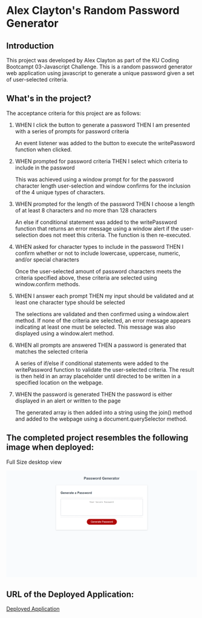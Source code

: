 # Alex Clayton's Random Password Generator

## Introduction
This project was developed by Alex Clayton as part of the KU Coding Bootcampt 03-Javascript Challenge.  This is a random password generator web application using javascript to generate a unique password given a set of user-selected criteria.

## What's in the project?
The acceptance criteria for this project are as follows:

1.  WHEN I click the button to generate a password
    THEN I am presented with a series of prompts for password criteria

    An event listener was added to the button to execute the writePassword function when clicked.

2.  WHEN prompted for password criteria
    THEN I select which criteria to include in the password

    This was achieved using a window prompt for for the password character length user-selection and window confirms for the inclusion of the 4 unique types of characters.

3.  WHEN prompted for the length of the password
    THEN I choose a length of at least 8 characters and no more than 128 characters

    An else if conditional statement was added to the writePassword function that returns an error message using a window alert if the user-selection does not meet this criteria.  The function is then re-executed.

4.  WHEN asked for character types to include in the password
    THEN I confirm whether or not to include lowercase, uppercase, numeric, and/or special characters

    Once the user-selected amount of password characters meets the criteria specified above, these criteria are selected using window.confirm methods.

5.  WHEN I answer each prompt
    THEN my input should be validated and at least one character type should be selected

    The selections are validated and then confirmed using a window.alert method.  If none of the criteria are selected, an error message appears indicating at least one must be selected.  This message was also displayed using a window.alert method.

6.  WHEN all prompts are answered
    THEN a password is generated that matches the selected criteria

    A series of if/else if conditional statements were added to the writePassword function to validate the user-selected criteria.  The result is then held in an array placeholder until directed to be written in a specified location on the webpage.

7.  WHEN the password is generated
    THEN the password is either displayed in an alert or written to the page

    The generated array is then added into a string using the join() method and added to the webpage using a document.querySelector method.

## The completed project resembles the following image when deployed:

Full Size desktop view

![full size desktop view](./assets/_C__Users_alexa_Desktop_challenge33_index.html.png)


## URL of the Deployed Application:

[Deployed Application](https://alexclaytonbootcamp.github.io/Module-3-Challenge-Passwords/)